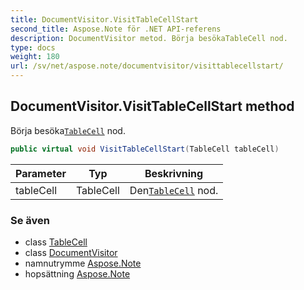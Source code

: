 ```yaml
---
title: DocumentVisitor.VisitTableCellStart
second_title: Aspose.Note för .NET API-referens
description: DocumentVisitor metod. Börja besökaTableCell nod.
type: docs
weight: 180
url: /sv/net/aspose.note/documentvisitor/visittablecellstart/
---
```

## DocumentVisitor.VisitTableCellStart method

Börja besöka[`TableCell`](../../tablecell/) nod.

```csharp
public virtual void VisitTableCellStart(TableCell tableCell)
```

| Parameter | Typ | Beskrivning |
| --- | --- | --- |
| tableCell | TableCell | Den[`TableCell`](../../tablecell/) nod. |

### Se även

* class [TableCell](../../tablecell/)
* class [DocumentVisitor](../)
* namnutrymme [Aspose.Note](../../documentvisitor/)
* hopsättning [Aspose.Note](../../../)


